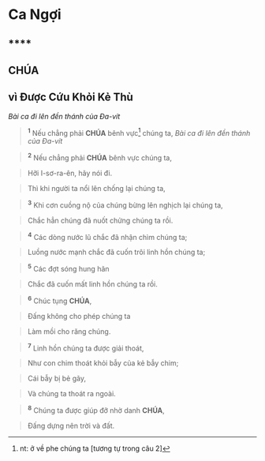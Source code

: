 # Ca Ngợi

## ****

## CHÚA

## vì Được Cứu Khỏi Kẻ Thù
*Bài ca đi lên đền thánh của Đa-vít*

> <sup><b>1</b></sup> Nếu chẳng phải **CHÚA** bênh vực[^1-cbb9244d-13ea-4c74-9a34-1d04b93558d1] chúng ta,
> *Bài ca đi lên đền thánh của Đa-vít*

> <sup><b>2</b></sup> Nếu chẳng phải **CHÚA** bênh vực chúng ta,
>


> Hỡi I-sơ-ra-ên, hãy nói đi.
>


> Thì khi người ta nổi lên chống lại chúng ta,
>


> <sup><b>3</b></sup> Khi cơn cuồng nộ của chúng bừng lên nghịch lại chúng ta,
>


> Chắc hẳn chúng đã nuốt chửng chúng ta rồi.
>


> <sup><b>4</b></sup> Các dòng nước lũ chắc đã nhận chìm chúng ta;
>


> Luồng nước mạnh chắc đã cuốn trôi linh hồn chúng ta;
>


> <sup><b>5</b></sup> Các đợt sóng hung hãn
>


> Chắc đã cuốn mất linh hồn chúng ta rồi.
>


> <sup><b>6</b></sup> Chúc tụng **CHÚA**,
>


> Đấng không cho phép chúng ta
>


> Làm mồi cho răng chúng.
>


> <sup><b>7</b></sup> Linh hồn chúng ta được giải thoát,
>


> Như con chim thoát khỏi bẫy của kẻ bẫy chim;
>


> Cái bẫy bị bẻ gãy,
>


> Và chúng ta thoát ra ngoài.
>


> <sup><b>8</b></sup> Chúng ta được giúp đỡ nhờ danh **CHÚA**,
>


> Đấng dựng nên trời và đất.
>

[^1-cbb9244d-13ea-4c74-9a34-1d04b93558d1]: nt: ở về phe chúng ta \[tương tự trong câu 2]